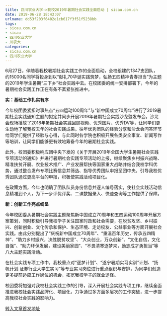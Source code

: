 ```yaml
---
title: 四川农业大学->我校2019年暑期社会实践全面启动 | sicau.com.cn
date: 2019-06-28 18:43:07
urlname: dd53f203f6402e1cb617f3f51f5238bb
tags: 
- sicau.com.cn
- sicau
- 四川农业大学
- 川农大
categories:
- sicau.com.cn
- 四川农业大学
---
```



6月27日，伴随着我校暑期社会实践工作的全面启动，全校组建的1347支团队，约15000名同学将投身到以“献礼70华诞实践筑梦，弘扬五四精神青春担当”为主题的2019年学生暑期“三下乡”社会实践中去。在校团委的统一安排部署下，今年的暑期社会实践工作正在有条不紊紧张推进中。

**实：基础工作扎实有序**

今年校团委紧扣时事热点“五四运动100周年”与“新中国成立70周年”进行了2019暑期社会实践通知主题的拟定并同步开展2019年暑期社会实践沙龙暨发布会。沙龙会现场播放了2018年暑期社会实践回顾视频、优秀图片、优秀DV等，让同学们更生动地了解我校去年的社会实践成果。往年优秀团队的经验分享和沙龙会问答环节给同学们提供了经验与心得，与此同时各学院也积极开展各类安全事宜、新闻写作等培训，让同学们能够更有效地筹备今年的暑期社会实践。

此外，校团委积极响应团中央下发的《关于开展2019年全国大学生暑期社会实践专项活动的通知》并进行暑期社会实践专项活动的上报，继续聚焦乡村振兴战略、精准扶贫开展、农业技术推广、产业发展帮扶等国家重大战略并结合我校学科优势，通过整合发布专项比赛信息并筛选、指导优秀团队申报至团中央，引导我校优秀团队通过更高平台的申报，积极使实践活动项目化。

在政策方面，今年也明确了团队队员身份信息并逐人编号落实，使社会实践活动信息精准到个人，为下一步评优评奖、二课数据录入、快速查询等工作提供了保障。

**新：创新工作亮点纷呈**

今年校团委从暑期社会实践主题聚焦新中国成立70周年和五四运动100周年开展方案策划，同时积极引导我校学子关注国家时政和社会需要，在脱贫攻坚、乡村振兴、创新创业、文化传承和保护、生态环境、走访校友、公益事业等方面开展社会实践。由此分别提出了“庆祝新中国成立70周年”、“重温百年历史，传承五四精神”、“助力乡村振兴，决胜脱贫攻坚”、“大众创业，万众创新”、“文化自信，文化自强”、“助力环保发展，建设美丽家园”、“不畏清寒逐梦来，励志成才勇担当”等八大主题实践活动。

在社会实践专项工作中，我校重点对“逐梦计划”、“遂宁暑期实习实训”计划、“扬帆计划.证券行业大学生实习”等专业实习岗位进行重点组织与安排，为同学们创造更多提前适应工作岗位的机会，拓宽我校学子的就业途径。

校团委将加强对我校社会实践工作的引导，深入开展社会实践专项工作，继续全面推进我校社会实践品牌化、项目化，力争通过多方面多层次的工作突破，进一步提高我校社会实践的影响力。





[转入文章首发地址](https://news.sicau.edu.cn/info/1078/52342.htm)